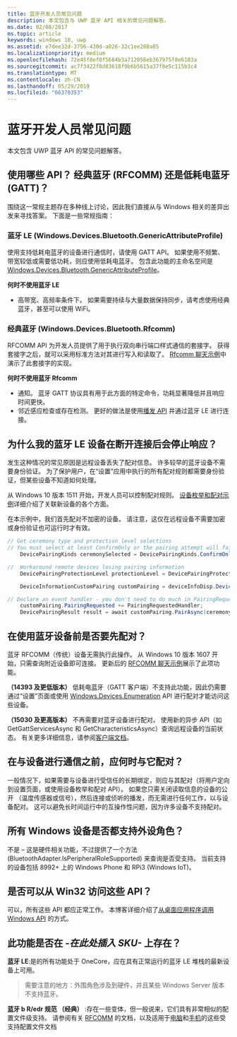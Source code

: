 ```yaml
---
title: 蓝牙开发人员常见问题
description: 本文包含与 UWP 蓝牙 API 相关的常见问题解答。
ms.date: 02/08/2017
ms.topic: article
keywords: windows 10, uwp
ms.assetid: e7dee32d-3756-430d-a026-32c1ee288a85
ms.localizationpriority: medium
ms.openlocfilehash: 72e45f8ef0f5684b3a712056eb367975f8e6103a
ms.sourcegitcommit: ac7f3422f8d83618f9b6b5615a37f8e5c115b3c4
ms.translationtype: MT
ms.contentlocale: zh-CN
ms.lasthandoff: 05/29/2019
ms.locfileid: "66370353"
---
```

# <a name="bluetooth-developer-faq"></a>蓝牙开发人员常见问题

本文包含 UWP 蓝牙 API 的常见问题解答。

## <a name="what-apis-do-i-use-bluetooth-classic-rfcomm-or-bluetooth-low-energy-gatt"></a>使用哪些 API？ 经典蓝牙 (RFCOMM) 还是低耗电蓝牙 (GATT)？
围绕这一常规主题存在多种线上讨论，因此我们直接从与 Windows 相关的差异出发来寻找答案。 下面是一些常规指南：

### <a name="bluetooth-le-windowsdevicesbluetoothgenericattributeprofile"></a>蓝牙 LE (Windows.Devices.Bluetooth.GenericAttributeProfile)

使用支持低耗电蓝牙的设备进行通信时，请使用 GATT API。 如果使用不频繁、带宽较低或需要低功耗，则应使用低耗电蓝牙。 包含此功能的主命名空间是 [Windows.Devices.Bluetooth.GenericAttributeProfile](https://docs.microsoft.com/en-us/uwp/api/Windows.Devices.Bluetooth.GenericAttributeProfile)。 

**何时不使用蓝牙 LE**
- 高带宽、高频率条件下。 如果需要持续与大量数据保持同步，请考虑使用经典蓝牙，甚至可以使用 WiFi。 

### <a name="bluetooth-classic-windowsdevicesbluetoothrfcomm"></a>经典蓝牙 (Windows.Devices.Bluetooth.Rfcomm)

RFCOMM API 为开发人员提供了用于执行双向串行端口样式通信的套接字。 获得套接字之后，就可以采用标准方法对其进行写入和读取了。 [Rfcomm 聊天示例](https://github.com/Microsoft/Windows-universal-samples/tree/dev/Samples/BluetoothRfcommChat)中演示了此套接字的实现。 

**何时不使用蓝牙 Rfcomm** 
- 通知。 蓝牙 GATT 协议具有用于此方面的特定命令，功耗显著降低并且响应时间更快。 
- 邻近感应检查或存在检测。 更好的做法是使用[播发 API](https://docs.microsoft.com/en-us/uwp/api/windows.devices.bluetooth.advertisement) 并通过蓝牙 LE 进行连接。 


## <a name="why-does-my-bluetooth-le-device-stop-responding-after-a-disconnect"></a>为什么我的蓝牙 LE 设备在断开连接后会停止响应？

发生这种情况的常见原因是远程设备丢失了配对信息。 许多较早的蓝牙设备不需要身份验证。 为了保护用户，在“设置”应用中执行的所有配对规则都需要身份验证，但某些设备不知道如何处理。 

从 Windows 10 版本 1511 开始，开发人员可以控制配对规则。 [设备枚举和配对示例](https://github.com/Microsoft/Windows-universal-samples/tree/master/Samples/DeviceEnumerationAndPairing)详细介绍了关联新设备的各个方面。

在本示例中，我们首先配对不加密的设备。 请注意，这仅在远程设备不需要加密或身份验证也可运行时才有效。

```csharp
// Get ceremony type and protection level selections
// You must select at least ConfirmOnly or the pairing attempt will fail
    DevicePairingKinds ceremonySelected = DevicePairingKinds.ConfirmOnly;

//  Workaround remote devices losing pairing information
    DevicePairingProtectionLevel protectionLevel = DevicePairingProtectionLevel.None

    DeviceInformationCustomPairing customPairing = deviceInfoDisp.DeviceInformation.Pairing.Custom;

// Declare an event handler - you don't need to do much in PairingRequestedHandler since the ceremony is "None"
    customPairing.PairingRequested += PairingRequestedHandler;
    DevicePairingResult result = await customPairing.PairAsync(ceremonySelected, protectionLevel);
```

## <a name="do-i-have-to-pair-bluetooth-devices-before-using-them"></a>在使用蓝牙设备前是否要先配对？

蓝牙 RFCOMM（传统）设备无需执行此操作。 从 Windows 10 版本 1607 开始，只需查询附近设备即可连接。 更新后的 [RFCOMM 聊天示例](https://github.com/Microsoft/Windows-universal-samples/tree/dev/Samples/BluetoothRfcommChat)展示了此项功能。 

**（14393 及更低版本）** 低耗电蓝牙（GATT 客户端）不支持此功能，因此仍需要通过“设置”页面或使用 [Windows.Devices.Enumeration](https://docs.microsoft.com/uwp/api/windows.devices.enumeration) API 进行配对才能访问这些设备。

**（15030 及更高版本）** 不再需要对蓝牙设备进行配对。 使用新的异步 API（如 GetGattServicesAsync 和 GetCharacteristicsAsync）查询远程设备的当前状态。 有关更多详细信息，请参阅[客户端文档](gatt-client.md)。 

## <a name="when-should-i-pair-with-a-device-before-communicating-with-it"></a>在与设备进行通信之前，应何时与它配对？
一般情况下，如果需要与设备进行受信任的长期绑定，则应与其配对（将用户定向到设置页面，或使用设备枚举和配对 API）。 如果您只需关闭读取信息的设备的公开 （温度传感器或信号），然后连接或侦听的播发，而无需进行任何工作，以与设备配对。 这可以避免长时间运行中的互操作性问题，因为许多设备不支持配对。 

## <a name="do-all-windows-devices-support-peripheral-role"></a>所有 Windows 设备是否都支持外设角色？

不是 – 这是硬件相关功能，不过提供了一个方法 (BluetoothAdapter.IsPeripheralRoleSupported) 来查询是否受支持。  当前支持的设备包括 8992+ 上的 Windows Phone 和 RPi3 (Windows IoT)。 

## <a name="can-i-access-these-apis-from-win32"></a>是否可以从 Win32 访问这些 API？

可以，所有这些 API 都应正常工作。 本博客详细介绍了[从桌面应用程序调用 Windows API](https://blogs.windows.com/buildingapps/2017/01/25/calling-windows-10-apis-desktop-application/) 的方式。 
## <a name="is-this-functionality-supposed-to-exist-on--insert-sku-here-"></a>此功能是否在 *-在此处插入 SKU-* 上存在？

**蓝牙 LE**:是的所有功能处于 OneCore，应在具有正常运行的蓝牙 LE 堆栈的最新设备上可用。 
> 需要注意的地方：外围角色涉及到硬件，并且某些 Windows Server 版本不支持蓝牙。 

**蓝牙 b R/edr 规范 （经典）** :存在一些变体，但一般说来，它们具有非常相似的配置文件级支持。 请参阅有关 [RFCOMM](send-or-receive-files-with-rfcomm.md) 的文档，以及适用于[电脑](https://support.microsoft.com/en-us/help/10568/windows-10-supported-bluetooth-profiles)和[手机](https://support.microsoft.com/en-us/help/10569/windows-10-mobile-supported-bluetooth-profiles)的这些受支持配置文件文档

